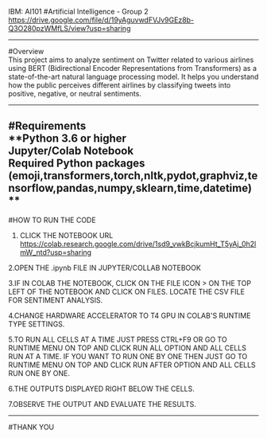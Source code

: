 IBM: AI101
#Artificial Intelligence - Group 2     
https://drive.google.com/file/d/19yAguvwdFVJv9GEz8b-Q3O280pzWMfLS/view?usp=sharing  

----------------------------------------------------------

#Overview    
This project aims to analyze sentiment on Twitter related to various airlines using BERT (Bidirectional Encoder Representations from Transformers) as a state-of-the-art natural language processing model. It helps you understand how the public perceives different airlines by classifying tweets into positive, negative, or neutral sentiments.    

-----------------------------------------------------------
#Requirements    
**Python 3.6 or higher      
Jupyter/Colab Notebook      
Required Python packages     (emoji,transformers,torch,nltk,pydot,graphviz,tensorflow,pandas,numpy,sklearn,time,datetime)  **
---------------------------------------------------------

#HOW TO RUN THE CODE  

1. CLICK THE NOTEBOOK URL   
https://colab.research.google.com/drive/1sd9_vwkBcjkumHt_T5yAj_0h2lmW_ntd?usp=sharing

2.OPEN THE .ipynb FILE IN JUPYTER/COLLAB NOTEBOOK  

3.IF IN COLAB THE NOTEBOOK, CLICK ON THE FILE ICON  > ON THE TOP LEFT OF THE NOTEBOOK AND CLICK ON FILES. LOCATE THE CSV FILE FOR SENTIMENT ANALYSIS.  

4.CHANGE HARDWARE ACCELERATOR TO T4 GPU IN COLAB'S RUNTIME TYPE SETTINGS.  

5.TO RUN ALL CELLS AT A TIME JUST PRESS CTRL+F9 OR GO TO RUNTIME MENU ON TOP AND CLICK RUN ALL OPTION AND ALL CELLS RUN AT A TIME. IF YOU WANT TO RUN ONE BY ONE THEN JUST GO TO RUNTIME MENU ON TOP AND CLICK RUN AFTER OPTION AND ALL CELLS RUN ONE BY ONE.  

6.THE OUTPUTS DISPLAYED RIGHT BELOW THE CELLS.  

7.OBSERVE THE OUTPUT AND EVALUATE THE RESULTS.  

---------------------------------------------------------------------
  
#THANK YOU


